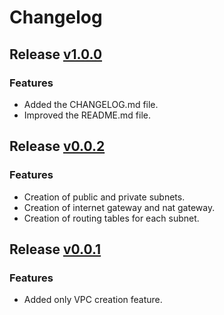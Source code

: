 # Changelog

## Release [v1.0.0](https://github.com/Spointher/terraform-aws-basic-vpc/releases/tag/v1.0.0)

### Features

- Added the CHANGELOG.md file.
- Improved the README.md file.

## Release [v0.0.2](https://github.com/Spointher/terraform-aws-basic-vpc/releases/tag/v0.0.2)

### Features

- Creation of public and private subnets.
- Creation of internet gateway and nat gateway.
- Creation of routing tables for each subnet.

## Release [v0.0.1](https://github.com/Spointher/terraform-aws-basic-vpc/releases/tag/v0.0.1)

### Features

- Added only VPC creation feature.
